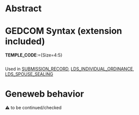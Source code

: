 ﻿# Abstract

# GEDCOM Syntax (extension included)

**TEMPLE_CODE**:={Size=4:5}
<pre>
</pre>
Used in <a href=Ged.SUBMISSION_RECORD.md>SUBMISSION_RECORD</a>, <a href=Ged.LDS_INDIVIDUAL_ORDINANCE.md>LDS_INDIVIDUAL_ORDINANCE</a>, <a href=Ged.LDS_SPOUSE_SEALING.md>LDS_SPOUSE_SEALING</a><br />

# Geneweb behavior


:warning: to be continued/checked

